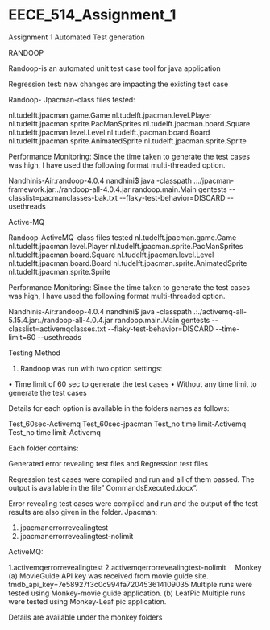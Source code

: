 # EECE_514_Assignment_1
Assignment 1
Automated Test generation

RANDOOP


Randoop-is an automated unit test case tool for java application

Regression test: new changes are impacting the existing test case

Randoop- Jpacman-class files tested:

nl.tudelft.jpacman.game.Game
nl.tudelft.jpacman.level.Player
nl.tudelft.jpacman.sprite.PacManSprites
nl.tudelft.jpacman.board.Square
nl.tudelft.jpacman.level.Level
nl.tudelft.jpacman.board.Board
nl.tudelft.jpacman.sprite.AnimatedSprite
nl.tudelft.jpacman.sprite.Sprite

Performance Monitoring:
Since the time taken to generate the test cases was high, I have used the following format multi-threaded option.

Nandhinis-Air:randoop-4.0.4 nandhini$ java -classpath .:./jpacman-framework.jar:./randoop-all-4.0.4.jar    randoop.main.Main gentests   --classlist=pacmanclasses-bak.txt --flaky-test-behavior=DISCARD    --usethreads


Active-MQ

Randoop-ActiveMQ-class files tested 
nl.tudelft.jpacman.game.Game
nl.tudelft.jpacman.level.Player
nl.tudelft.jpacman.sprite.PacManSprites
nl.tudelft.jpacman.board.Square
nl.tudelft.jpacman.level.Level
nl.tudelft.jpacman.board.Board
nl.tudelft.jpacman.sprite.AnimatedSprite
nl.tudelft.jpacman.sprite.Sprite                             


Performance Monitoring:
Since the time taken to generate the test cases was high, I have used the following format multi-threaded option.

Nandhinis-Air:randoop-4.0.4 nandhini$ java -classpath .:./activemq-all-5.15.4.jar:./randoop-all-4.0.4.jar    randoop.main.Main gentests   --classlist=activemqclasses.txt --flaky-test-behavior=DISCARD    --time-limit=60 --usethreads

Testing Method

1. Randoop was run with two option settings:

•	Time limit of 60 sec to generate the test cases
•	Without any time limit to generate the test cases

Details for each option is available in the folders names as follows:

Test_60sec-Activemq
Test_60sec-jpacman
Test_no time limit-Activemq
Test_no time limit-Activemq

Each folder contains:

Generated error revealing test files and Regression test files

Regression test cases were compiled and run and all of them passed. The output is available in the file” CommandsExecuted.docx”.

Error revealing test cases were compiled and run and the output of the test results are also given in the folder.
Jpacman:

1. jpacmanerrorrevealingtest
2. jpacmanerrorrevealingtest-nolimit

ActiveMQ:

1.activemqerrorrevealingtest
2.activemqerrorrevealingtest-nolimit 
Monkey
 (a) MovieGuide 
API key was received from movie guide site.
tmdb_api_key=7e58927f3c0c994fa720453614109035
Multiple runs were tested using Monkey-movie guide application.
(b) LeafPic
Multiple runs were tested using Monkey-Leaf pic application.

Details are available under the monkey  folders
